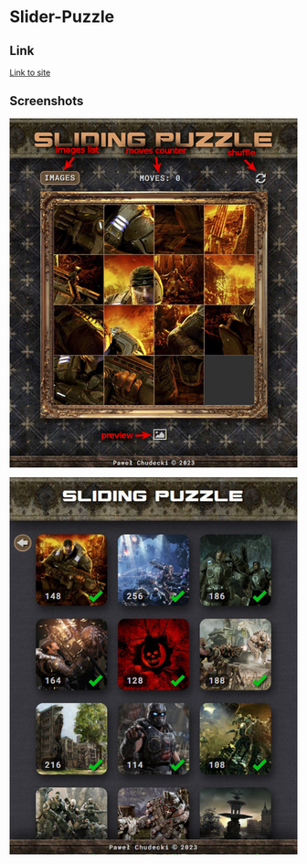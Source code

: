 # Slider-Puzzle


## Link

[Link to site](https://soulrvr29.github.io/Slider-Puzzle/)

## Screenshots

![](main-screen.jpg)

![](images-list.jpg)
